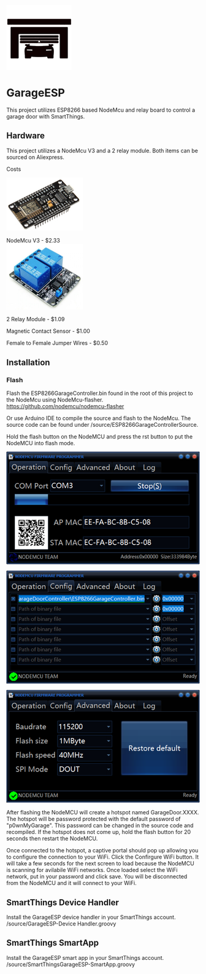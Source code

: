 ![Garge Door](images/garage.png)
# GarageESP
This project utilizes ESP8266 based NodeMcu and relay board to control a garage door with SmartThings.

## Hardware

This project utilizes a NodeMcu V3 and a 2 relay module.  Both items can be sourced on Aliexpress.  

Costs

<img src="https://raw.githubusercontent.com/coolboarder/ESP8266GarageDoorController/master/images/nodemcu.jpg" width=200 alt="NodeMcu"/> 

NodeMcu V3 - $2.33  
<img src="https://raw.githubusercontent.com/coolboarder/ESP8266GarageDoorController/master/images/relayboard.jpg" alt="2 Relay Board" width=200/>

2 Relay Module - $1.09  

Magnetic Contact Sensor - $1.00

Female to Female Jumper Wires - $0.50  

## Installation
### Flash
Flash the ESP8266GarageController.bin found in the root of this project to the NodeMcu using NodeMcu-flasher.
https://github.com/nodemcu/nodemcu-flasher

Or use Arduino IDE to compile the source and flash to the NodeMcu.  The source code can be found under /source/ESP8266GarageControllerSource.

Hold the flash button on the NodeMCU and press the rst button to put the NodeMCU into flash mode.

![Flash Config](images/Flash1.png)

![Flash Config](images/Flash2.png)

![Flash Config](images/Flash3.png)

After flashing the NodeMCU will create a hotspot named GarageDoor.XXXX.  The hotspot will be password protected with the default password of "p0wnMyGarage".  This password can be changed in the source code and recompiled.  If the hotspot does not come up, hold the flash button for 20 seconds then restart the NodeMCU.

Once connected to the hotspot, a captive portal should pop up allowing you to configure the connection to your WiFi.  Click the Confirgure WiFi button.  It will take a few seconds for the next screen to load because the NodeMCU is scanning for avilabile WiFi networks.  Once loaded select the WiFi network, put in your password and click save.  You will be disconnected from the NodeMCU and it will connect to your WiFi.

## SmartThings Device Handler

Install the GarageESP device handler in your SmartThings account.
/source/GarageESP-Device Handler.groovy

## SmartThings SmartApp

Install the GarageESP smart app in your SmartThings account.
/source/SmartThingsGarageESP-SmartApp.groovy

